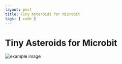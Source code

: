 ```yaml
---
layout: post
title: Tiny Asteroids for Microbit
tags: [ code ]
---
```


# Tiny Asteroids for Microbit

<script src="https://gist.github.com/deejaygraham/de1c66941f87975f6a53164c7b891ff0.js"></script>



![example image](/img/posts/tiny-asteroids-for-microbit/example-image.png)
